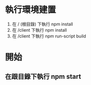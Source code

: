 # 執行環境建置
1. 在 / (根目錄) 下執行 npm install
2. 在 /client 下執行 npm install
3. 在 /client 下執行 npm run-script build

# 開始
## 在跟目錄下執行 npm start
